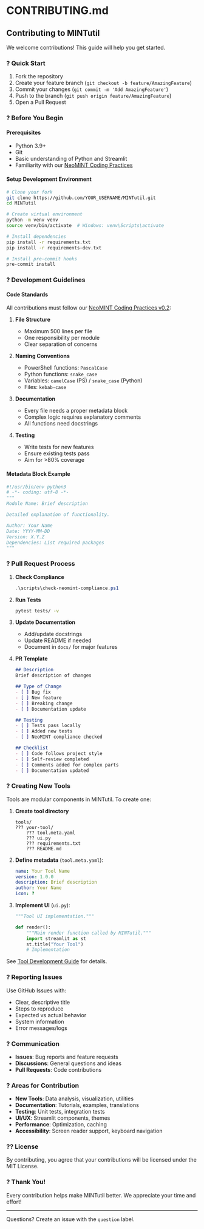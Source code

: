 # CONTRIBUTING.md

## Contributing to MINTutil

We welcome contributions! This guide will help you get started.

### ? Quick Start

1. Fork the repository
2. Create your feature branch (`git checkout -b feature/AmazingFeature`)
3. Commit your changes (`git commit -m 'Add AmazingFeature'`)
4. Push to the branch (`git push origin feature/AmazingFeature`)
5. Open a Pull Request

### ? Before You Begin

#### Prerequisites
- Python 3.9+
- Git
- Basic understanding of Python and Streamlit
- Familiarity with our [NeoMINT Coding Practices](docs/neomint-coding-practices.md)

#### Setup Development Environment
```bash
# Clone your fork
git clone https://github.com/YOUR_USERNAME/MINTutil.git
cd MINTutil

# Create virtual environment
python -m venv venv
source venv/bin/activate  # Windows: venv\Scripts\activate

# Install dependencies
pip install -r requirements.txt
pip install -r requirements-dev.txt

# Install pre-commit hooks
pre-commit install
```

### ? Development Guidelines

#### Code Standards
All contributions must follow our [NeoMINT Coding Practices v0.2](docs/neomint-coding-practices.md):

1. **File Structure**
   - Maximum 500 lines per file
   - One responsibility per module
   - Clear separation of concerns

2. **Naming Conventions**
   - PowerShell functions: `PascalCase`
   - Python functions: `snake_case`
   - Variables: `camelCase` (PS) / `snake_case` (Python)
   - Files: `kebab-case`

3. **Documentation**
   - Every file needs a proper metadata block
   - Complex logic requires explanatory comments
   - All functions need docstrings

4. **Testing**
   - Write tests for new features
   - Ensure existing tests pass
   - Aim for >80% coverage

#### Metadata Block Example
```python
#!/usr/bin/env python3
# -*- coding: utf-8 -*-
"""
Module Name: Brief description

Detailed explanation of functionality.

Author: Your Name
Date: YYYY-MM-DD
Version: X.Y.Z
Dependencies: List required packages
"""
```

### ? Pull Request Process

1. **Check Compliance**
   ```powershell
   .\scripts\check-neomint-compliance.ps1
   ```

2. **Run Tests**
   ```bash
   pytest tests/ -v
   ```

3. **Update Documentation**
   - Add/update docstrings
   - Update README if needed
   - Document in `docs/` for major features

4. **PR Template**
   ```markdown
   ## Description
   Brief description of changes

   ## Type of Change
   - [ ] Bug fix
   - [ ] New feature
   - [ ] Breaking change
   - [ ] Documentation update

   ## Testing
   - [ ] Tests pass locally
   - [ ] Added new tests
   - [ ] NeoMINT compliance checked

   ## Checklist
   - [ ] Code follows project style
   - [ ] Self-review completed
   - [ ] Comments added for complex parts
   - [ ] Documentation updated
   ```

### ? Creating New Tools

Tools are modular components in MINTutil. To create one:

1. **Create tool directory**
   ```
   tools/
   ??? your-tool/
       ??? tool.meta.yaml
       ??? ui.py
       ??? requirements.txt
       ??? README.md
   ```

2. **Define metadata** (`tool.meta.yaml`):
   ```yaml
   name: Your Tool Name
   version: 1.0.0
   description: Brief description
   author: Your Name
   icon: ?
   ```

3. **Implement UI** (`ui.py`):
   ```python
   """Tool UI implementation."""
   
   def render():
       """Main render function called by MINTutil."""
       import streamlit as st
       st.title("Your Tool")
       # Implementation
   ```

See [Tool Development Guide](docs/tool-development.md) for details.

### ? Reporting Issues

Use GitHub Issues with:
- Clear, descriptive title
- Steps to reproduce
- Expected vs actual behavior
- System information
- Error messages/logs

### ? Communication

- **Issues**: Bug reports and feature requests
- **Discussions**: General questions and ideas
- **Pull Requests**: Code contributions

### ? Areas for Contribution

- **New Tools**: Data analysis, visualization, utilities
- **Documentation**: Tutorials, examples, translations
- **Testing**: Unit tests, integration tests
- **UI/UX**: Streamlit components, themes
- **Performance**: Optimization, caching
- **Accessibility**: Screen reader support, keyboard navigation

### ?? License

By contributing, you agree that your contributions will be licensed under the MIT License.

### ? Thank You!

Every contribution helps make MINTutil better. We appreciate your time and effort!

---
Questions? Create an issue with the `question` label.
